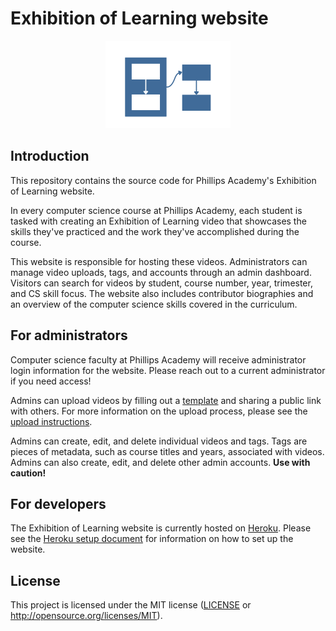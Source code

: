 # Exhibition of Learning website

<p align="center">
    <img src="./logo.svg" alt="Logo">
</p>

## Introduction

This repository contains the source code for Phillips Academy's Exhibition of Learning website.

In every computer science course at Phillips Academy, each student is tasked with creating an Exhibition of Learning video that showcases the skills they've practiced and the work they've accomplished during the course.

This website is responsible for hosting these videos. Administrators can manage video uploads, tags, and accounts through an admin dashboard. Visitors can search for videos by student, course number, year, trimester, and CS skill focus. The website also includes contributor biographies and an overview of the computer science skills covered in the curriculum.

## For administrators

Computer science faculty at Phillips Academy will receive administrator login information for the website. Please reach out to a current administrator if you need access!

Admins can upload videos by filling out a [template](https://docs.google.com/spreadsheets/d/1aa_OA5dHOu7ps5N8lpN580LpyOZo2NbgJCFGNTN51bY/copy) and sharing a public link with others. For more information on the upload process, please see the [upload instructions](README/eol_uploading_instructions.md).

Admins can create, edit, and delete individual videos and tags. Tags are pieces of metadata, such as course titles and years, associated with videos. Admins can also create, edit, and delete other admin accounts. **Use with caution!**

## For developers

The Exhibition of Learning website is currently hosted on [Heroku](https://www.heroku.com/). Please see the [Heroku setup document](README/heroku_setup.md) for information on how to set up the website.

## License

This project is licensed under the MIT license ([LICENSE](LICENSE) or http://opensource.org/licenses/MIT).